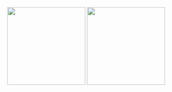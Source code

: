 <img height="180em" src="https://github-readme-stats.vercel.app/api?username=miguel-barros&show_icons=true&theme=cobalt&include_all_commits=false&count_private=false"/>
  <img height="180em" src="https://github-readme-stats.vercel.app/api/top-langs/?username=miguel-barros&layout=compact&langs_count=7&theme=dracula"/>
